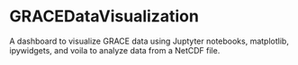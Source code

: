 # GRACEDataVisualization
A dashboard to visualize GRACE data using Juptyter notebooks, matplotlib, ipywidgets, and voila to analyze data from a NetCDF file.
